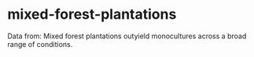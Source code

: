 # mixed-forest-plantations

Data from: Mixed forest plantations outyield monocultures across a broad range of conditions.